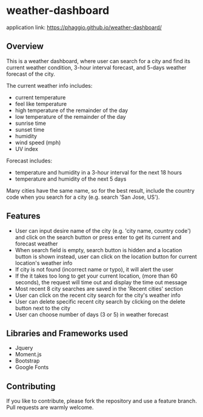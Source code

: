 # weather-dashboard
application link: https://phaggio.github.io/weather-dashboard/

## Overview
This is a weather dashboard, where user can search for a city and find its current weather condition, 3-hour interval forecast, and 5-days weather forecast of the city.

The current weather info includes:
* current temperature
* feel like temperature
* high temperature of the remainder of the day
* low temperature of the remainder of the day
* sunrise time
* sunset time
* humidity
* wind speed (mph)
* UV index

Forecast includes: 
* temperature and humidity in a 3-hour interval for the next 18 hours
* temperature and humidity of the next 5 days

Many cities have the same name, so for the best result, include the country code when you search for a city (e.g. search 'San Jose, US').

## Features
* User can input desire name of the city (e.g. 'city name, country code') and click on the search button or press enter to get its current and forecast weather
* When search field is empty, search button is hidden and a location button is shown instead, user can click on the location button for current location's weather info
* If city is not found (incorrect name or typo), it will alert the user
* If the it takes too long to get your current location, (more than 60 seconds), the request will time out and display the time out message
* Most recent 8 city searches are saved in the 'Recent cities' section
* User can click on the recent city search for the city's weather info
* User can delete specific recent city search by clicking on the delete button next to the city
* User can choose number of days (3 or 5) in weather forecast 

## Libraries and Frameworks used
* Jquery
* Moment.js
* Bootstrap
* Google Fonts


## Contributing
If you like to contribute, please fork the repository and use a feature branch. Pull requests are warmly welcome.